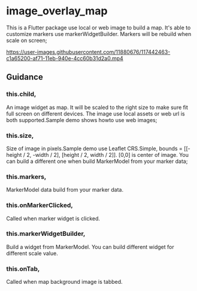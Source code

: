 # image_overlay_map

This is a Flutter package use local or web image to build a map.
It's able to customize markers use markerWidgetBuilder.
Markers will be rebuild when scale on screen;

https://user-images.githubusercontent.com/11880676/117442463-c1a65200-af71-11eb-940e-4cc60b31d2a0.mp4

## Guidance

### this.child,
An image widget as map. It will be scaled to the right size to make sure fit full screen on different devices.
The image use local assets or web url is both supported.Sample demo shows howto use web images;

### this.size,
Size of image in pixels.Sample demo use Leaflet CRS.Simple, bounds = [[-height / 2, -width / 2], [height / 2, width / 2]].
[0,0] is center of image. You can build a different one when build MarkerModel from your marker data;

### this.markers,
MarkerModel data build from your marker data.

### this.onMarkerClicked,
Called when marker widget is clicked.

### this.markerWidgetBuilder,
Build a widget from MarkerModel. You can build different widget for different scale value.

### this.onTab,
Called when map background image is tabbed.

